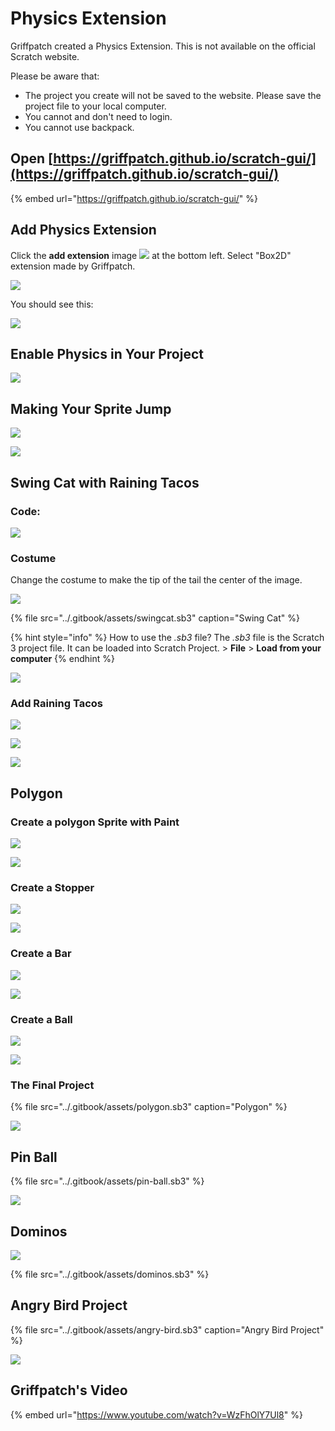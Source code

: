 # Physics Extension

Griffpatch created a Physics Extension. This is not available on the official Scratch website. 

Please be aware that: 

* The project you create will not be saved to the website.  Please save the project file to your local computer. 
* You cannot and don't need to login. 
* You cannot use backpack. 

## Open [https://griffpatch.github.io/scratch-gui/](https://griffpatch.github.io/scratch-gui/)

{% embed url="https://griffpatch.github.io/scratch-gui/" %}

## Add Physics Extension 

Click the **add extension** image ![](../.gitbook/assets/screenshot-2019-04-30-22.14.52.png) at the bottom left. Select "Box2D" extension made by Griffpatch. 

![](../.gitbook/assets/2019-04-27-13.31.43.gif)

You should see this: 

![](../.gitbook/assets/screenshot-2019-04-27-13.42.57.png)

## Enable Physics in Your Project

![](../.gitbook/assets/screenshot-2019-04-27-14.08.21.png)

## Making Your Sprite Jump

![](../.gitbook/assets/screenshot-2019-04-27-13.36.19.png)

![](../.gitbook/assets/2019-04-27-14.10.09.gif)

## Swing Cat with Raining Tacos

### Code: 

![](../.gitbook/assets/screenshot-2019-04-27-15.35.55.png)

### Costume

Change the costume to make the tip of the tail the center of the image. 

![](../.gitbook/assets/screenshot-2019-04-27-16.07.00.png)

{% file src="../.gitbook/assets/swingcat.sb3" caption="Swing Cat" %}

{% hint style="info" %}
How to use the _.sb3_ file?  The _.sb3_ file is the Scratch 3 project file. It can be loaded into Scratch Project.  &gt; **File** &gt; **Load from your computer**
{% endhint %}

![](../.gitbook/assets/2019-04-27-16.10.46.gif)

### Add Raining Tacos



![](../.gitbook/assets/screenshot-2019-04-27-16.27.51%20%282%29.png)

![](../.gitbook/assets/screenshot-2019-04-27-16.26.42.png)

![](../.gitbook/assets/2019-04-27-16.23.28.gif)

## Polygon

### Create a polygon Sprite with Paint

![](../.gitbook/assets/screenshot-2019-04-28-14.47.34.png)

![](../.gitbook/assets/screenshot-2019-04-28-14.47.53.png)

### Create a Stopper

![](../.gitbook/assets/screenshot-2019-04-28-14.49.29.png)

![](../.gitbook/assets/screenshot-2019-04-28-14.49.18.png)

### Create a Bar

![](../.gitbook/assets/screenshot-2019-04-28-14.49.53.png)

![](../.gitbook/assets/screenshot-2019-04-28-14.50.04.png)

### Create a Ball

![](../.gitbook/assets/screenshot-2019-05-02-22.02.47.png)

![](../.gitbook/assets/screenshot-2019-05-02-22.03.04.png)

### The Final Project

{% file src="../.gitbook/assets/polygon.sb3" caption="Polygon" %}

![](../.gitbook/assets/2019-04-28-14.45.10.gif)

## Pin Ball

{% file src="../.gitbook/assets/pin-ball.sb3" %}

![](../.gitbook/assets/2019-05-02-22.40.43.gif)

## Dominos

![](../.gitbook/assets/2019-05-04-19.55.06.gif)

{% file src="../.gitbook/assets/dominos.sb3" %}

## Angry Bird Project

{% file src="../.gitbook/assets/angry-bird.sb3" caption="Angry Bird Project" %}

![](../.gitbook/assets/2019-04-30-22.24.28.gif)

## Griffpatch's Video

{% embed url="https://www.youtube.com/watch?v=WzFhOlY7Ul8" %}



